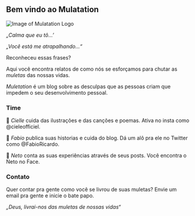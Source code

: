 ## Bem vindo ao Mulatation

![Image of Mulatation Logo](https://nomul.github.io/muletation_logo_small.png)

_„Calma que eu tô…’_

_„Você está me atrapalhando…“_

Reconheceu essas frases? 

Aqui você encontra relatos de como nós se esforçamos para chutar as *muletas* das nossas vidas. 

_Muletation_ é um blog sobre as desculpas que as pessoas criam  que impedem o seu desenvolvimento pessoal.

### Time

🧝 *Cielle* cuida das ilustrações e das canções e poemas. Ativa no insta como @cieleofficiel.

🧙 *Fabio* publica suas historias e cuida do blog. Dá um alô pra ele no Twitter como @FabioRicardo. 

👨 *Neto* conta as suas experiências através de seus posts. Você encontra o Neto no Face. 


### Contato
Quer contar pra gente como você se livrou de suas muletas? Envie um email pra gente e inicie o bate papo. 


_„Deus, livrai-nos das muletas de nossas vidas“_
